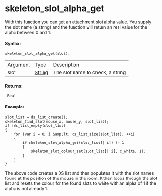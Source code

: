 # skeleton_slot_alpha_get

With this function you can get an attachment slot alpha value. You
supply the slot name (a string) and the function will return an real
value for the alpha between 0 and 1.

#### Syntax:

``` gml
skeleton_slot_alpha_get(slot);
```

|          |                                                                                 |                                  |
|----------|---------------------------------------------------------------------------------|----------------------------------|
| Argument | Type                                                                            | Description                      |
| slot     |  [String](../../../../../../../GameMaker_Language/GML_Overview/Data_Types)  | The slot name to check, a string |

#### Returns:

``` gml
 Real
```

#### Example:

``` gml
slot_list = ds_list_create();
skeleton_find_slot(mouse_x, mouse_y, slot_list);
if !ds_list_empty(slot_list)
{
    for (var i = 0; i &amp;lt; ds_list_size(slot_list); ++i)
    {
        if skeleton_slot_alpha_get(slot_list[| i]) != 1
        {
            skeleton_slot_colour_set(slot_list[| i], c_white, 1);
        }
    }
}
```

The above code creates a DS list and then populates it with the slot
names found at the position of the mouse in the room. It then loops
through the slot list and resets the colour for the found slots to white
with an alpha of 1 if the alpha is not already 1.
